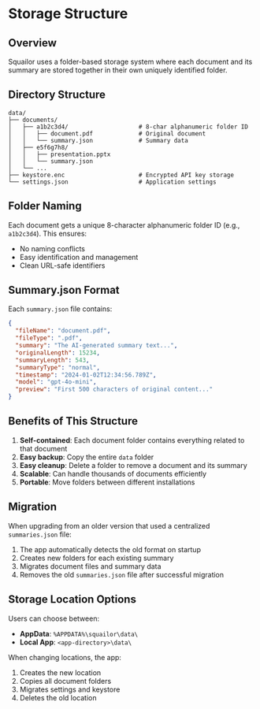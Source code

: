 # Storage Structure

## Overview

Squailor uses a folder-based storage system where each document and its summary are stored together in their own uniquely identified folder.

## Directory Structure

```
data/
├── documents/
│   ├── a1b2c3d4/                    # 8-char alphanumeric folder ID
│   │   ├── document.pdf             # Original document
│   │   └── summary.json             # Summary data
│   ├── e5f6g7h8/
│   │   ├── presentation.pptx
│   │   └── summary.json
│   └── ...
├── keystore.enc                     # Encrypted API key storage
└── settings.json                    # Application settings
```

## Folder Naming

Each document gets a unique 8-character alphanumeric folder ID (e.g., `a1b2c3d4`). This ensures:
- No naming conflicts
- Easy identification and management
- Clean URL-safe identifiers

## Summary.json Format

Each `summary.json` file contains:

```json
{
  "fileName": "document.pdf",
  "fileType": ".pdf",
  "summary": "The AI-generated summary text...",
  "originalLength": 15234,
  "summaryLength": 543,
  "summaryType": "normal",
  "timestamp": "2024-01-02T12:34:56.789Z",
  "model": "gpt-4o-mini",
  "preview": "First 500 characters of original content..."
}
```

## Benefits of This Structure

1. **Self-contained**: Each document folder contains everything related to that document
2. **Easy backup**: Copy the entire `data` folder
3. **Easy cleanup**: Delete a folder to remove a document and its summary
4. **Scalable**: Can handle thousands of documents efficiently
5. **Portable**: Move folders between different installations

## Migration

When upgrading from an older version that used a centralized `summaries.json` file:
1. The app automatically detects the old format on startup
2. Creates new folders for each existing summary
3. Migrates document files and summary data
4. Removes the old `summaries.json` file after successful migration

## Storage Location Options

Users can choose between:
- **AppData**: `%APPDATA%\squailor\data\`
- **Local App**: `<app-directory>\data\`

When changing locations, the app:
1. Creates the new location
2. Copies all document folders
3. Migrates settings and keystore
4. Deletes the old location
